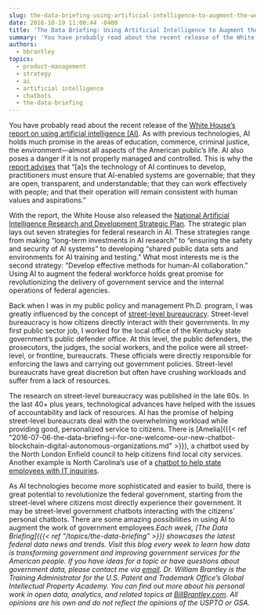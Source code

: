 ```yaml
---
slug: the-data-briefing-using-artificial-intelligence-to-augment-the-work-of-frontline-government-employees
date: 2016-10-19 11:00:44 -0400
title: 'The Data Briefing: Using Artificial Intelligence to Augment the Work of Frontline Government Employees'
summary: 'You have probably read about the recent release of the White House’s report on using artificial intelligence (AI). As with previous technologies, AI holds much promise in the areas of education, commerce, criminal justice, the environment&mdash;almost all aspects of the American public’s life. AI also poses a danger if it is not properly managed and'
authors:
  - bbrantley
topics:
  - product-management
  - strategy
  - ai
  - artificial intelligence
  - chatbots
  - the-data-briefing
---
```


You have probably read about the recent release of the [White House’s report on using artificial intelligence (AI)](https://www.whitehouse.gov/blog/2016/10/12/administrations-report-future-artificial-intelligence). As with previous technologies, AI holds much promise in the areas of education, commerce, criminal justice, the environment—almost all aspects of the American public’s life. AI also poses a danger if it is not properly managed and controlled. This is why the [report advises](https://www.whitehouse.gov/sites/default/files/whitehouse_files/microsites/ostp/NSTC/preparing_for_the_future_of_ai.pdf) that “[a]s the technology of AI continues to develop, practitioners must ensure that AI-enabled systems are governable; that they are open, transparent, and understandable; that they can work effectively with people; and that their operation will remain consistent with human values and aspirations.”

With the report, the White House also released the [National Artificial Intelligence Research and Development Strategic Plan](https://www.whitehouse.gov/sites/default/files/whitehouse_files/microsites/ostp/NSTC/national_ai_rd_strategic_plan.pdf)_._ The strategic plan lays out seven strategies for federal research in AI. These strategies range from making “long-term investments in AI research” to “ensuring the safety and security of AI systems” to developing “shared public data sets and environments for AI training and testing.” What most interests me is the second strategy: “Develop effective methods for human-AI collaboration.” Using AI to augment the federal workforce holds great promise for revolutionizing the delivery of government service and the internal operations of federal agencies.

Back when I was in my public policy and management Ph.D. program, I was greatly influenced by the concept of [street-level bureaucracy](https://en.wikipedia.org/wiki/Street-level_bureaucracy). Street-level bureaucracy is how citizens directly interact with their governments. In my first public sector job, I worked for the local office of the Kentucky state government’s public defender office. At this level, the public defenders, the prosecutors, the judges, the social workers, and the police were all street-level, or frontline, bureaucrats. These officials were directly responsible for enforcing the laws and carrying out government policies. Street-level bureaucrats have great discretion but often have crushing workloads and suffer from a lack of resources.

The research on street-level bureaucracy was published in the late 60s. In the last 40+ plus years, technological advances have helped with the issues of accountability and lack of resources. AI has the promise of helping street-level bureaucrats deal with the overwhelming workload while providing good, personalized service to citizens. There is [Amelia]({{< ref "2016-07-06-the-data-briefing-i-for-one-welcome-our-new-chatbot-blockchain-digital-autonomous-organizations.md" >}}), a chatbot used by the North London Enfield council to help citizens find local city services. Another example is North Carolina’s use of a [chatbot to help state employees with IT inquiries](http://www.govtech.com/Chatbots-Debut-in-North-Carolina-Allow-IT-Personnel-to-Focus-on-Strategic-Tasks.html).

As AI technologies become more sophisticated and easier to build, there is great potential to revolutionize the federal government, starting from the street-level where citizens most directly experience their government. It may be street-level government chatbots interacting with the citizens’ personal chatbots. There are some amazing possibilities in using AI to augment the work of government employees._Each week, [The Data Briefing]({{< ref "/topics/the-data-briefing" >}}) showcases the latest federal data news and trends. Visit this blog every week to learn how data is transforming government and improving government services for the American people. If you have ideas for a topic or have questions about government data, please contact me via [email](mailto:bill@billbrantley.com)._
_Dr. William Brantley is the Training Administrator for the U.S. Patent and Trademark Office’s Global Intellectual Property Academy. You can find out more about his personal work in open data, analytics, and related topics at [BillBrantley.com](http://billbrantley.com). All opinions are his own and do not reflect the opinions of the USPTO or GSA._